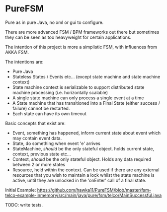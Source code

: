 PureFSM
=========

Pure as in pure Java, no xml or gui to configure.

There are more advanced FSM / BPM frameworks out there but sometimes they can be seen as too heavyweight for certain applications.

The intention of this project is more a simplistic FSM, with influences from AKKA FSM.

The intentions are:
 - Pure Java
 - Stateless States / Events etc... (except state machine and state machine context)
 - State machine context is serializable to support distributed state machine processing (i.e. horizontally scalable)
 - A single state machine can only process a single event at a time
 - A State machine that has transitioned into a Final State (either success / failure) cannot be restarted.
 - Each state can have its own timeout
 
Basic concepts that exist are:
 - Event, something has happened, inform current state about event which may contain event data.
 - State, do something when event 'e' arrives
 - StateMachine, *should* be the only stateful object. holds current state, context, previous state etc...
 - Context, *should* be the only stateful object. Holds any data required between 2 or more states
 - Resource, held within the context. Can be used if there are any external resources that you wish to maintain a lock whilst the state machine is active, until they are unlocked in the 'onEnter' call of a final state.

Initial Example: https://github.com/hawka11/PureFSM/blob/master/fsm-telco-example-inmemory/src/main/java/pure/fsm/telco/MainSuccessful.java

TODO: write tests.
